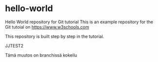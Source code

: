 # hello-world
Hello World repository for Git tutorial
This is an example repository for the Git tutoial on https://www.w3schools.com

This repository is built step by step in the tutorial.

JJTEST2

Tämä muutos on branchissä kokeilu
